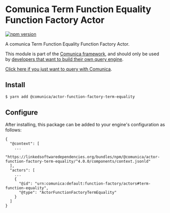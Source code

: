 # Comunica Term Function Equality Function Factory Actor

[![npm version](https://badge.fury.io/js/%40comunica%2Factor-function-factory-term-function-equality.svg)](https://www.npmjs.com/package/@comunica/actor-function-factory-term-equality)

A comunica Term Function Equality Function Factory Actor.

This module is part of the [Comunica framework](https://github.com/comunica/comunica),
and should only be used by [developers that want to build their own query engine](https://comunica.dev/docs/modify/).

[Click here if you just want to query with Comunica](https://comunica.dev/docs/query/).

## Install

```bash
$ yarn add @comunica/actor-function-factory-term-equality
```

## Configure

After installing, this package can be added to your engine's configuration as follows:
```text
{
  "@context": [
    ...
    "https://linkedsoftwaredependencies.org/bundles/npm/@comunica/actor-function-factory-term-equality/^4.0.0/components/context.jsonld"
  ],
  "actors": [
    ...
    {
      "@id": "urn:comunica:default:function-factory/actors#term-function-equality",
      "@type": "ActorFunctionFactoryTermEquality"
    }
  ]
}
```
